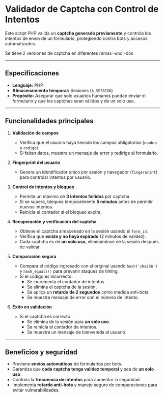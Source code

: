 # Validador de Captcha con Control de Intentos

Este script PHP valida un **captcha generado previamente** y controla los intentos de envío de un formulario, protegiendo contra bots y accesos automatizados.

Se tiene 2 versiones de captcha en diferentes ramas
  -uno
  -dos

---

## Especificaciones

- **Lenguaje:** PHP  
- **Almacenamiento temporal:** Sesiones (`$_SESSION`)  
- **Propósito:** Asegurar que solo usuarios humanos puedan enviar el formulario y que los captchas sean válidos y de un solo uso.

---

## Funcionalidades principales

1. **Validación de campos**
   - Verifica que el usuario haya llenado los campos obligatorios (`nombre` y `codigo`). 
   - Si faltan datos, muestra un mensaje de error y redirige al formulario.

2. **Fingerprint del usuario**
   - Genera un identificador único por sesión y navegador (`fingerprint`) para controlar intentos por usuario.  

3. **Control de intentos y bloqueo**
   - Permite un máximo de **3 intentos fallidos** por captcha.  
   - Si se supera, bloquea temporalmente **5 minutos** antes de permitir nuevos intentos.  
   - Reinicia el contador si el bloqueo expira.

4. **Recuperación y verificación del captcha**
   - Obtiene el captcha almacenado en la sesión usando el `form_id`.  
   - Verifica que **exista y no haya expirado** (2 minutos de validez).  
   - Cada captcha es de **un solo uso**, eliminándose de la sesión después de validar.

5. **Comparación segura**
   - Compara el código ingresado con el original usando `hash('sha256')` y `hash_equals()` para prevenir ataques de timing.  
   - Si el código es incorrecto:
     - Se incrementa el contador de intentos.  
     - Se elimina el captcha de la sesión.  
     - Se aplica un **retardo de 2 segundos** como medida anti-bots.  
     - Se muestra mensaje de error con el número de intento.

6. **Éxito en validación**
   - Si el captcha es correcto:
     - Se elimina de la sesión para **un solo uso**.  
     - Se reinicia el contador de intentos.  
     - Se muestra un mensaje de bienvenida al usuario.

---

## Beneficios y seguridad

- Previene **envíos automáticos** de formularios por bots.  
- Garantiza que **cada captcha tenga validez temporal** y sea de **un solo uso**.  
- Controla la **frecuencia de intentos** para aumentar la seguridad.  
- Implementa **retardo anti-bots** y manejo seguro de comparaciones para evitar vulnerabilidades.

